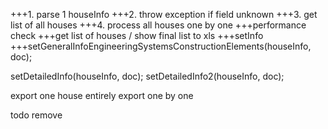 +++1. parse 1 houseInfo
+++2. throw exception if field unknown
+++3. get list of all houses
+++4. process all houses one by one
+++performance check
+++get list of houses / show final list
to xls
+++setInfo
+++setGeneralInfoEngineeringSystemsConstructionElements(houseInfo, doc);

setDetailedInfo(houseInfo, doc);
setDetailedInfo2(houseInfo, doc);

export one house entirely
export one by one

todo remove
